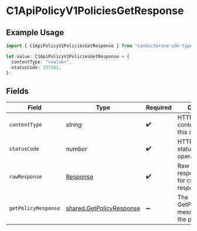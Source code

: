 # C1ApiPolicyV1PoliciesGetResponse

## Example Usage

```typescript
import { C1ApiPolicyV1PoliciesGetResponse } from "conductorone-sdk-typescript/sdk/models/operations";

let value: C1ApiPolicyV1PoliciesGetResponse = {
  contentType: "<value>",
  statusCode: 257561,
};
```

## Fields

| Field                                                                       | Type                                                                        | Required                                                                    | Description                                                                 |
| --------------------------------------------------------------------------- | --------------------------------------------------------------------------- | --------------------------------------------------------------------------- | --------------------------------------------------------------------------- |
| `contentType`                                                               | *string*                                                                    | :heavy_check_mark:                                                          | HTTP response content type for this operation                               |
| `statusCode`                                                                | *number*                                                                    | :heavy_check_mark:                                                          | HTTP response status code for this operation                                |
| `rawResponse`                                                               | [Response](https://developer.mozilla.org/en-US/docs/Web/API/Response)       | :heavy_check_mark:                                                          | Raw HTTP response; suitable for custom response parsing                     |
| `getPolicyResponse`                                                         | [shared.GetPolicyResponse](../../../sdk/models/shared/getpolicyresponse.md) | :heavy_minus_sign:                                                          | The GetPolicyResponse message contains the policy object.                   |